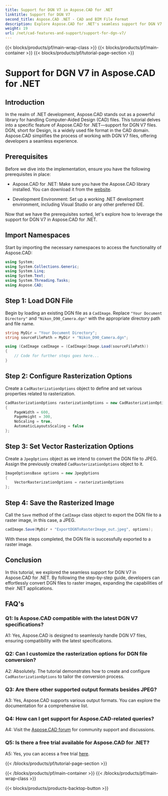 ```yaml
---
title: Support for DGN V7 in Aspose.CAD for .NET
linktitle: Support for DGN V7
second_title: Aspose.CAD .NET - CAD and BIM File Format
description: Explore Aspose.CAD for .NET's seamless support for DGN V7. Convert DGN files to raster images effortlessly with step-by-step guidance.
weight: 19
url: /net/cad-features-and-support/support-for-dgn-v7/
---
```


{{< blocks/products/pf/main-wrap-class >}}
{{< blocks/products/pf/main-container >}}
{{< blocks/products/pf/tutorial-page-section >}}

# Support for DGN V7 in Aspose.CAD for .NET

## Introduction

In the realm of .NET development, Aspose.CAD stands out as a powerful library for handling Computer-Aided Design (CAD) files. This tutorial delves into a specific feature of Aspose.CAD for .NET—support for DGN V7 files. DGN, short for Design, is a widely used file format in the CAD domain. Aspose.CAD simplifies the process of working with DGN V7 files, offering developers a seamless experience.

## Prerequisites

Before we dive into the implementation, ensure you have the following prerequisites in place:

- Aspose.CAD for .NET: Make sure you have the Aspose.CAD library installed. You can download it from the [website](https://releases.aspose.com/cad/net/).

- Development Environment: Set up a working .NET development environment, including Visual Studio or any other preferred IDE.

Now that we have the prerequisites sorted, let's explore how to leverage the support for DGN V7 in Aspose.CAD for .NET.

## Import Namespaces

Start by importing the necessary namespaces to access the functionality of Aspose.CAD:

```csharp
using System;
using System.Collections.Generic;
using System.Linq;
using System.Text;
using System.Threading.Tasks;
using Aspose.CAD;
```

## Step 1: Load DGN File

Begin by loading an existing DGN file as a `CadImage`. Replace `"Your Document Directory"` and `"Nikon_D90_Camera.dgn"` with the appropriate directory path and file name.

```csharp
string MyDir = "Your Document Directory";
string sourceFilePath = MyDir + "Nikon_D90_Camera.dgn";

using (CadImage cadImage = (CadImage)Image.Load(sourceFilePath))
{
    // Code for further steps goes here...
}
```

## Step 2: Configure Rasterization Options

Create a `CadRasterizationOptions` object to define and set various properties related to rasterization.

```csharp
CadRasterizationOptions rasterizationOptions = new CadRasterizationOptions
{
    PageWidth = 600,
    PageHeight = 300,
    NoScaling = true,
    AutomaticLayoutsScaling = false
};
```

## Step 3: Set Vector Rasterization Options

Create a `JpegOptions` object as we intend to convert the DGN file to JPEG. Assign the previously created `CadRasterizationOptions` object to it.

```csharp
ImageOptionsBase options = new JpegOptions
{
    VectorRasterizationOptions = rasterizationOptions
};
```

## Step 4: Save the Rasterized Image

Call the `Save` method of the `CadImage` class object to export the DGN file to a raster image, in this case, a JPEG.

```csharp
cadImage.Save(MyDir + "ExportDGNToRasterImage_out.jpeg", options);
```

With these steps completed, the DGN file is successfully exported to a raster image.

## Conclusion

In this tutorial, we explored the seamless support for DGN V7 in Aspose.CAD for .NET. By following the step-by-step guide, developers can effortlessly convert DGN files to raster images, expanding the capabilities of their .NET applications.

## FAQ's

### Q1: Is Aspose.CAD compatible with the latest DGN V7 specifications?

A1: Yes, Aspose.CAD is designed to seamlessly handle DGN V7 files, ensuring compatibility with the latest specifications.

### Q2: Can I customize the rasterization options for DGN file conversion?

A2: Absolutely. The tutorial demonstrates how to create and configure `CadRasterizationOptions` to tailor the conversion process.

### Q3: Are there other supported output formats besides JPEG?

A3: Yes, Aspose.CAD supports various output formats. You can explore the documentation for a comprehensive list.

### Q4: How can I get support for Aspose.CAD-related queries?

A4: Visit the [Aspose.CAD forum](https://forum.aspose.com/c/cad/19) for community support and discussions.

### Q5: Is there a free trial available for Aspose.CAD for .NET?

A5: Yes, you can access a free trial [here](https://releases.aspose.com/).

{{< /blocks/products/pf/tutorial-page-section >}}

{{< /blocks/products/pf/main-container >}}
{{< /blocks/products/pf/main-wrap-class >}}

{{< blocks/products/products-backtop-button >}}
